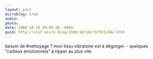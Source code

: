 ```yaml
---
layout: post
microblog: true
audio: 
photo: 
date: 2008-10-28 00:00:00 -0000
guid: http://xtof.micro.blog/2008/10/28/t979552462.html
---
```

besoin de #nettoyage ?  mon tissu vibratoire est à dégorger. - quelques "cailloux émotionnels" à ripper au plus vite
